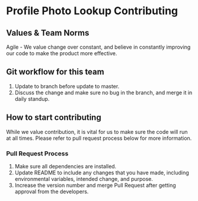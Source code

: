 # Profile Photo Lookup Contributing

## Values & Team Norms
Agile - We value change over constant, and believe in constantly improving our code to make the product more effective.

## Git workflow for this team
1. Update to branch before update to master.
2. Discuss the change and make sure no bug in the branch, and merge it in daily standup.

## How to start contributing
While we value contribution, it is vital for us to make sure the code will run at all times. Please refer to pull request process below for more information.

### Pull Request Process
1. Make sure all dependencies are installed. 	
2. Update README to include any changes that you have made, including environmental variables, intended change, and purpose.
3. Increase the version number and merge Pull Request after getting approval from the developers.
